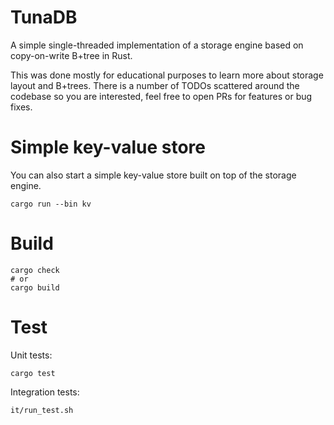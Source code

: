 # TunaDB

A simple single-threaded implementation of a storage engine based on
copy-on-write B+tree in Rust.

This was done mostly for educational purposes to learn more about storage
layout and B+trees. There is a number of TODOs scattered around the codebase so
you are interested, feel free to open PRs for features or bug fixes.

# Simple key-value store

You can also start a simple key-value store built on top of the storage engine.

```shell
cargo run --bin kv
```

# Build

```shell
cargo check
# or
cargo build
```

# Test

Unit tests:

```shell
cargo test
```

Integration tests:

```shell
it/run_test.sh
```
